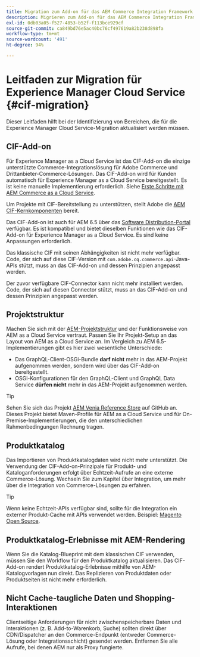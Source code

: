 ```yaml
---
title: Migration zum Add-on für das AEM Commerce Integration Framework (CIF)
description: Migrieren zum Add-on für das AEM Commerce Integration Framework (CIF) von einer alten Version
exl-id: 0db03a05-f527-4853-b52f-f113bce929cf
source-git-commit: ca849bd76e5ac40bc76cf497619a82b238d898fa
workflow-type: tm+mt
source-wordcount: '491'
ht-degree: 94%

---
```


# Leitfaden zur Migration für Experience Manager Cloud Service {#cif-migration}

Dieser Leitfaden hilft bei der Identifizierung von Bereichen, die für die Experience Manager Cloud Service-Migration aktualisiert werden müssen.

## CIF-Add-on

Für Experience Manager as a Cloud Service ist das CIF-Add-on die einzige unterstützte Commerce-Integrationslösung für Adobe Commerce und Drittanbieter-Commerce-Lösungen. Das CIF-Add-on wird für Kunden automatisch für Experience Manager as a Cloud Service bereitgestellt. Es ist keine manuelle Implementierung erforderlich. Siehe [Erste Schritte mit AEM Commerce as a Cloud Service](getting-started.md).

Um Projekte mit CIF-Bereitstellung zu unterstützen, stellt Adobe die [AEM CIF-Kernkomponenten](https://github.com/adobe/aem-core-cif-components) bereit.

Das CIF-Add-on ist auch für AEM 6.5 über das [Software Distribution-Portal](https://experience.adobe.com/#/downloads/content/software-distribution/en/aem.html) verfügbar. Es ist kompatibel und bietet dieselben Funktionen wie das CIF-Add-on für Experience Manager as a Cloud Service. Es sind keine Anpassungen erforderlich.

Das klassische CIF mit seinen Abhängigkeiten ist nicht mehr verfügbar. Code, der sich auf diese CIF-Version mit `com.adobe.cq.commerce.api`-Java-APIs stützt, muss an das CIF-Add-on und dessen Prinzipien angepasst werden.

Der zuvor verfügbare CIF-Connector kann nicht mehr installiert werden. Code, der sich auf diesen Connector stützt, muss an das CIF-Add-on und dessen Prinzipien angepasst werden.

## Projektstruktur

Machen Sie sich mit der [AEM-Projektstruktur](https://experienceleague.adobe.com/docs/experience-manager-cloud-service/implementing/developing/aem-project-content-package-structure.html?lang=de) und der Funktionsweise von AEM as a Cloud Service vertraut. Passen Sie Ihr Projekt-Setup an das Layout von AEM as a Cloud Service an.
Im Vergleich zu AEM 6.5-Implementierungen gibt es hier zwei wesentliche Unterschiede:

* Das GraphQL-Client-OSGi-Bundle **darf nicht** mehr in das AEM-Projekt aufgenommen werden, sondern wird über das CIF-Add-on bereitgestellt.
* OSGi-Konfigurationen für den GraphQL-Client und GraphQL Data Service **dürfen nicht** mehr in das AEM-Projekt aufgenommen werden.

>[!TIP]
>
>Sehen Sie sich das Projekt [AEM Venia Reference Store](https://github.com/adobe/aem-cif-guides-venia) auf GitHub an. Dieses Projekt bietet Maven-Profile für AEM as a Cloud Service und für On-Premise-Implementierungen, die den unterschiedlichen Rahmenbedingungen Rechnung tragen.

## Produktkatalog

Das Importieren von Produktkatalogdaten wird nicht mehr unterstützt. Die Verwendung der CIF-Add-on-Prinzipale für Produkt- und Kataloganforderungen erfolgt über Echtzeit-Aufrufe an eine externe Commerce-Lösung. Wechseln Sie zum Kapitel über Integration, um mehr über die Integration von Commerce-Lösungen zu erfahren.

>[!TIP]
>
>Wenn keine Echtzeit-APIs verfügbar sind, sollte für die Integration ein externer Produkt-Cache mit APIs verwendet werden. Beispiel: [Magento Open Source](https://business.adobe.com/de/products/magento/open-source.html).

## Produktkatalog-Erlebnisse mit AEM-Rendering

Wenn Sie die Katalog-Blueprint mit dem klassischen CIF verwenden, müssen Sie den Workflow für den Produktkatalog aktualisieren. Das CIF-Add-on rendert Produktkatalog-Erlebnisse mithilfe von AEM-Katalogvorlagen nun direkt. Das Replizieren von Produktdaten oder Produktseiten ist nicht mehr erforderlich.

## Nicht Cache-taugliche Daten und Shopping-Interaktionen

Clientseitige Anforderungen für nicht zwischenspeicherbare Daten und Interaktionen (z. B. Add-to-Warenkorb, Suche) sollten direkt über CDN/Dispatcher an den Commerce-Endpunkt (entweder Commerce-Lösung oder Integrationsschicht) gesendet werden. Entfernen Sie alle Aufrufe, bei denen AEM nur als Proxy fungierte.
